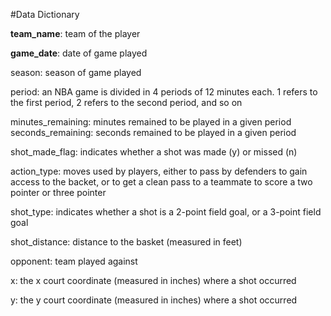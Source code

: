 #Data Dictionary

**team_name**: team of the player

**game_date**: date of game played

season: season of game played

period: an NBA game is divided in 4 periods of 12 minutes each. 1 refers to the first period, 2 refers to the second period, and so on

minutes_remaining: minutes remained to be played in a given period
seconds_remaining: seconds remained to be played in a given period

shot_made_flag: indicates whether a shot was made (y) or missed (n)

action_type: moves used by players, either to pass by defenders to gain access to the backet, or to get a clean pass to a teammate to score a two pointer or three pointer

shot_type: indicates whether a shot is a 2-point field goal, or a 3-point field goal

shot_distance: distance to the basket (measured in feet)

opponent: team played against

x: the x court coordinate (measured in inches) where a shot occurred

y: the y court coordinate (measured in inches) where a shot occurred
